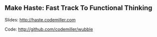 ## Make Haste: Fast Track To Functional Thinking

Slides: http://haste.codemiller.com

Code: http://github.com/codemiller/wubble


